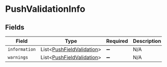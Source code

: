 # PushValidationInfo


## Fields

| Field                                                                        | Type                                                                         | Required                                                                     | Description                                                                  |
| ---------------------------------------------------------------------------- | ---------------------------------------------------------------------------- | ---------------------------------------------------------------------------- | ---------------------------------------------------------------------------- |
| `information`                                                                | List\<[PushFieldValidation](../../models/components/PushFieldValidation.md)> | :heavy_minus_sign:                                                           | N/A                                                                          |
| `warnings`                                                                   | List\<[PushFieldValidation](../../models/components/PushFieldValidation.md)> | :heavy_minus_sign:                                                           | N/A                                                                          |